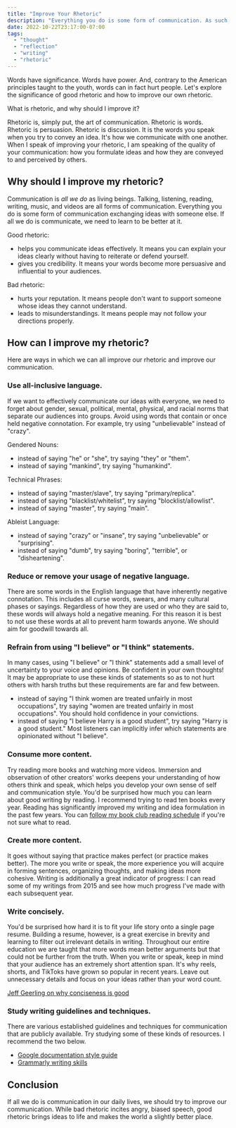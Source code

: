 ```yaml
---
title: "Improve Your Rhetoric"
description: "Everything you do is some form of communication. As such, we need to learn to be better at it."
date: 2022-10-22T23:17:00-07:00
tags:
  - "thought"
  - "reflection"
  - "writing"
  - "rhetoric"
---
```


Words have significance. Words have power. And, contrary to the American principles taught to the youth, words can in fact hurt people. Let's explore the significance of good rhetoric and how to improve our own rhetoric.

What is rhetoric, and why should I improve it?

Rhetoric is, simply put, the art of communication.  Rhetoric is words. Rhetoric is persuasion. Rhetoric is discussion. It is the words you speak when you try to convey an idea. It's how we communicate with one another. When I speak of improving your rhetoric, I am speaking of the quality of your communication: how you formulate ideas and how they are conveyed to and perceived by others.

## Why should I improve my rhetoric?

Communication is *all we do* as living beings. Talking, listening, reading, writing, music, and videos are all forms of communication. Everything you do is some form of communication exchanging ideas with someone else. If all we do is communicate, we need to learn to be better at it.

Good rhetoric:

* helps you communicate ideas effectively. It means you can explain your ideas clearly without having to reiterate or defend yourself.
* gives you credibility. It means your words become more persuasive and influential to your audiences.

Bad rhetoric:

* hurts your reputation. It means people don't want to support someone whose ideas they cannot understand.
* leads to misunderstandings. It means people may not follow your directions properly.

## How can I improve my rhetoric?

Here are ways in which we can all improve our rhetoric and improve our communication.

### Use all-inclusive language.

If we want to effectively communicate our ideas with everyone, we need to forget about gender, sexual, political, mental, physical, and racial norms that separate our audiences into groups. Avoid using words that contain or once held negative connotation. For example, try using "unbelievable" instead of "crazy".

Gendered Nouns:
* instead of saying "he" or "she", try saying "they" or "them".
* instead of saying "mankind", try saying "humankind".

Technical Phrases:
* instead of saying "master/slave", try saying "primary/replica".
* instead of saying "blacklist/whitelist", try saying "blocklist/allowlist".
* instead of saying "master", try saying "main".

Ableist Language:
* instead of saying "crazy" or "insane", try saying "unbelievable" or "surprising".
* instead of saying "dumb", try saying "boring", "terrible", or "disheartening".

### Reduce or remove your usage of negative language.

There are some words in the English language that have inherently negative connotation. This includes all curse words, swears, and many cultural phases or sayings. Regardless of how they are used or who they are said to, these words will always hold a negative meaning. For this reason it is best to not use these words at all to prevent harm towards anyone. We should aim for goodwill towards all.

### Refrain from using "I believe" or "I think" statements.

In many cases, using "I believe" or "I think" statements add a small level of uncertainty to your voice and opinions. Be confident in your own thoughts! It may be appropriate to use these kinds of statements so as to not hurt others with harsh truths but these requirements are far and few between.

* instead of saying "I think women are treated unfairly in most occupations", try saying "women are treated unfairly in most occupations". You should hold confidence in your convictions.
* instead of saying "I believe Harry is a good student", try saying "Harry is a good student."  Most listeners can implicitly infer which statements are opinionated without "I believe".

### Consume more content.

Try reading more books and watching more videos. Immersion and observation of other creators' works deepens your understanding of how others think and speak, which helps you develop your own sense of self and communication style. You'd be surprised how much you can learn about good writing by reading. I recommend trying to read ten books every year. Reading has significantly improved my writing and idea formulation in the past few years. You can [follow my book club reading schedule](/recs/books) if you're not sure what to read.

### Create more content.

It goes without saying that practice makes perfect (or practice makes better). The more you write or speak, the more experience you will acquire in forming sentences, organizing thoughts, and making ideas more cohesive. Writing is additionally a great indicator of progress: I can read some of my writings from 2015 and see how much progress I've made with each subsequent year.

### Write concisely.

You'd be surprised how hard it is to fit your life story onto a single page resume. Building a resume, however, is a great exercise in brevity and learning to filter out irrelevant details in writing. Throughout our entire education we are taught that more words mean better arguments but that could not be further from the truth. When you write or speak, keep in mind that your audience has an extremely short attention span. It's why reels, shorts, and TikToks have grown so popular in recent years. Leave out unnecessary details and focus on your ideas rather than your word count.

[Jeff Geerling on why conciseness is good](https://www.jeffgeerling.com/blog/2022/short-good)


### Study writing guidelines and techniques.

There are various established guidelines and techniques for communication that are publicly available. Try studying some of these kinds of resources. I recommend the two below.

* [Google documentation style guide](https://developers.google.com/style)
* [Grammarly writing skills](https://www.grammarly.com/blog/how-to-improve-writing-skills)

## Conclusion

If all we do is communication in our daily lives, we should try to improve our communication. While bad rhetoric incites angry, biased speech, good rhetoric brings ideas to life and makes the world a slightly better place.
